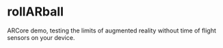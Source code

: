 # rollARball
ARCore demo, testing the limits of augmented reality without time of flight sensors on your device.
